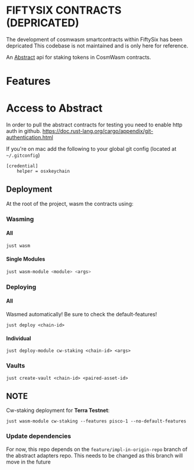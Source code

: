 # FIFTYSIX CONTRACTS (DEPRICATED)

The development of cosmwasm smartcontracts within FiftySix has been depricated This codebase is not maintained and is only here for reference.


An [Abstract](https://abstract.money) api for staking tokens in CosmWasm contracts.

# Features


# Access to Abstract

In order to pull the abstract contracts for testing you need to enable http auth in github.
https://doc.rust-lang.org/cargo/appendix/git-authentication.html

If you're on mac add the following to your global git config (located at `~/.gitconfig`)

```none
[credential]
    helper = osxkeychain
```

## Deployment
At the root of the project, wasm the contracts using:
### Wasming
#### All
```bash
just wasm
```
#### Single Modules
```bash
just wasm-module <module> <args>
```

### Deploying
#### All
Wasmed automatically! Be sure to check the default-features!
```shell
just deploy <chain-id>
```
#### Individual
```shell
just deploy-module cw-staking <chain-id> <args>
```

### Vaults
```shell
just create-vault <chain-id> <paired-asset-id>
```

## NOTE
Cw-staking deployment for **Terra Testnet**:
```shell
just wasm-module cw-staking --features pisco-1 --no-default-features
```


### Update dependencies

For now, this repo depends on the `feature/impl-in-origin-repo` branch of the abstract adapters repo. This needs to be changed as this branch will move in the future
